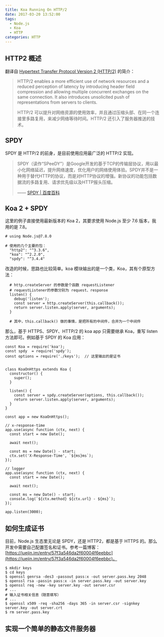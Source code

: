 ```yaml
---
title: Koa Running On HTTP/2
date: 2017-03-20 13:52:00
tags: 
  - Node.js
  - Koa
  - HTTP
categories: HTTP
---
```


## HTTP2 概述

翻译自 [Hypertext Transfer Protocol Version 2 (HTTP/2)](https://tools.ietf.org/html/rfc7540) 的简介：

> HTTP/2 enables a more efficient use of network resources and a reduced perception of latency by introducing header field compression and allowing multiple concurrent exchanges on the same connection.  It also introduces unsolicited push of representations from servers to clients.
> 
> HTTP/2 可以提升对网络资源的使用效率，并且通过压缩头部、在同一个连接里多路复用，来减少网络等待时间。HTTP/2 还引入了服务器推送的技术。

<!-- more -->

## SPDY

SPDY 是 HTTP/2 的前身，是目前使用应用最广泛的 HTTP/2 实现。

> SPDY（读作“SPeeDY”）是Google开发的基于TCP的传输层协议，用以最小化网络延迟，提升网络速度，优化用户的网络使用体验。SPDY并不是一种用于替代HTTP的协议，而是对HTTP协议的增强。新协议的功能包括数据流的多路复用、请求优先级以及HTTP报头压缩。
> 
> —— [SPDY | 百度百科](http://baike.baidu.com/item/SPDY?sefr=enterbtn)

## Koa 2 + SPDY

这里的例子直接使用最新版本的 Koa 2，其要求使用 Node.js 至少 7.6 版本，我用的是 7.8。

```
# using Node.js@7.8.0

# 使用的几个主要的包：
  "http2": "^3.3.6",
  "koa": "^2.2.0",
  "spdy": "^3.4.4"
```

改造的时候，思路也比较简单。koa 模块输出的是一个类，Koa，其有个原型方法：

```
  # http.createServer 的参数是个函数 requestListener
  # requestListener的参数分别为 request、response
  listen() {
    debug('listen');
    const server = http.createServer(this.callback());
    return server.listen.apply(server, arguments);
  }

  # 其中，this.callback() 做的事情，是把所有的中间件，合并为一个中间件
```

那么，基于 HTTPS、SPDY、HTTP/2 的 koa app 只需要继承 Koa，重写 listen 方法即可。例如基于 SPDY 的 Koa 应用：

```
const Koa = require('koa');
const spdy  = require('spdy');
const options = require('./keys');  // 这里输出的是证书


class KoaOnHttps extends Koa {
  constructor() {
    super();
  }

  listen() {
    const server = spdy.createServer(options, this.callback());
    return server.listen.apply(server, arguments);
  }
}

const app = new KoaOnHttps();

// x-response-time
app.use(async function (ctx, next) {
  const start = new Date();

  await next();

  const ms = new Date() - start;
  ctx.set('X-Response-Time', `${ms}ms`);
});

// logger
app.use(async function (ctx, next) {
  const start = new Date();

  await next();

  const ms = new Date() - start;
  console.log(`${ctx.method} ${ctx.url} - ${ms}`);
});

app.listen(3000);
```

## 如何生成证书

目前，Node.js 生态里无论是 SPDY，还是 HTTP2，都是基于 HTTPS 的。那么开发中需要自己配置签名和证书。参考一篇博客：[https://juejin.im/entry/57f3a546da2f60004f6eebbc](https://juejin.im/entry/57f3a546da2f60004f6eebbc)。

```
$ mkdir keys
$ cd keys
$ openssl genrsa -des3 -passout pass:x -out server.pass.key 2048 
$ openssl rsa -passin pass:x -in server.pass.key -out server.key
$ openssl req -new -key server.key -out server.csr
# ...
# 输入证书相关信息（随意填写）
# ...
$ openssl x509 -req -sha256 -days 365 -in server.csr -signkey server.key -out server.crt
$ rm server.pass.key
```

## 实现一个简单的静态文件服务器


